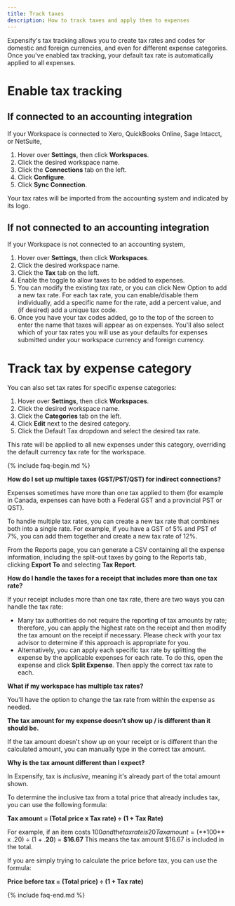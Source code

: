 ```yaml
---
title: Track taxes
description: How to track taxes and apply them to expenses
---
```

Expensify's tax tracking allows you to create tax rates and codes for domestic and foreign currencies, and even for different expense categories. Once you've enabled tax tracking, your default tax rate is automatically applied to all expenses. 

# Enable tax tracking 

## If connected to an accounting integration

If your Workspace is connected to Xero, QuickBooks Online, Sage Intacct, or NetSuite, 

1. Hover over **Settings**, then click **Workspaces**.
2. Click the desired workspace name.
3. Click the **Connections** tab on the left.
4. Click **Configure**.
5. Click **Sync Connection**. 

Your tax rates will be imported from the accounting system and indicated by its logo.

## If not connected to an accounting integration

If your Workspace is not connected to an accounting system, 

1. Hover over **Settings**, then click **Workspaces**.
2. Click the desired workspace name.
3. Click the **Tax** tab on the left.
4. Enable the toggle to allow taxes to be added to expenses.
5. You can modify the existing tax rate, or you can click New Option to add a new tax rate. For each tax rate, you can enable/disable them individually, add a specific name for the rate, add a percent value, and (if desired) add a unique tax code. 
6. Once you have your tax codes added, go to the top of the screen to enter the name that taxes will appear as on expenses. You'll also select which of your tax rates you will use as your defaults for expenses submitted under your workspace currency and foreign currency. 

# Track tax by expense category

You can also set tax rates for specific expense categories:

1. Hover over **Settings**, then click **Workspaces**.
2. Click the desired workspace name.
3. Click the **Categories** tab on the left.
4. Click **Edit** next to the desired category.
5. Click the Default Tax dropdown and select the desired tax rate.

This rate will be applied to all new expenses under this category, overriding the default currency tax rate for the workspace.

{% include faq-begin.md %}

**How do I set up multiple taxes (GST/PST/QST) for indirect connections?**

Expenses sometimes have more than one tax applied to them (for example in Canada, expenses can have both a Federal GST and a provincial PST or QST). 

To handle multiple tax rates, you can create a new tax rate that combines both into a single rate. For example, if you have a GST of 5% and PST of 7%, you can add them together and create a new tax rate of 12%.

From the Reports page, you can generate a CSV containing all the expense information, including the split-out taxes by going to the Reports tab, clicking **Export To** and selecting **Tax Report**. 

**How do I handle the taxes for a receipt that includes more than one tax rate?**

If your receipt includes more than one tax rate, there are two ways you can handle the tax rate:

- Many tax authorities do not require the reporting of tax amounts by rate; therefore, you can apply the highest rate on the receipt and then modify the tax amount on the receipt if necessary. Please check with your tax advisor to determine if this approach is appropriate for you.
- Alternatively, you can apply each specific tax rate by splitting the expense by the applicable expenses for each rate. To do this, open the expense and click **Split Expense**. Then apply the correct tax rate to each.

**What if my workspace has multiple tax rates?**

You'll have the option to change the tax rate from within the expense as needed.

**The tax amount for my expense doesn’t show up / is different than it should be.**

If the tax amount doesn't show up on your receipt or is different than the calculated amount, you can manually type in the correct tax amount.

**Why is the tax amount different than I expect?**

In Expensify, tax is *inclusive*, meaning it's already part of the total amount shown.

To determine the inclusive tax from a total price that already includes tax, you can use the following formula:

**Tax amount = (Total price x Tax rate) ÷ (1 + Tax Rate)**

For example, if an item costs $100  and the tax rate is 20%:
Tax amount = (**$100** x .20) ÷ (1 + .**20**) = **$16.67**
This means the tax amount $16.67 is included in the total.

If you are simply trying to calculate the price before tax, you can use the formula: 

**Price before tax = (Total price) ÷ (1 + Tax rate)**

{% include faq-end.md %}